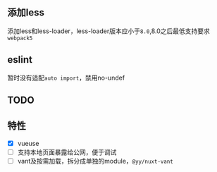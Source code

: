 ## 添加less
添加less和less-loader，less-loader版本应小于`8.0`,8.0之后最低支持要求`webpack5`

## eslint
暂时没有适配`auto import`，禁用no-undef
## TODO

## 特性
- [x] vueuse
- [ ] 支持本地页面暴露给公网，便于调试
- [ ] vant及按需加载，拆分成单独的module，`@yy/nuxt-vant`
